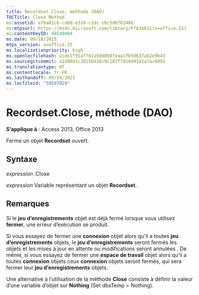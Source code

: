 ```yaml
---
title: Recordset.Close, méthode (DAO)
TOCTitle: Close Method
ms:assetid: e76a81c6-ca0d-e310-c1dc-cbc5d6f6248b
ms:mtpsurl: https://msdn.microsoft.com/library/Ff836011(v=office.15)
ms:contentKeyID: 48548404
ms.date: 09/18/2015
mtps_version: v=office.15
ms.localizationpriority: high
ms.openlocfilehash: 2cde1f91affb1a50d050feaa1fb5d637ab2e9b43
ms.sourcegitcommit: a1d9041c20256616c9c183f7d1049142a7ac6991
ms.translationtype: HT
ms.contentlocale: fr-FR
ms.lasthandoff: 09/24/2021
ms.locfileid: "59597029"
---
```

# <a name="recordsetclose-method-dao"></a>Recordset.Close, méthode (DAO)


**S’applique à** : Access 2013, Office 2013

Ferme un objet **Recordset** ouvert.

## <a name="syntax"></a>Syntaxe

*expression* .Close

*expression* Variable représentant un objet **Recordset**.

## <a name="remarks"></a>Remarques

Si le **jeu d’enregistrements** objet est déjà fermé lorsque vous utilisez **fermer**, une erreur d’exécution se produit.

Si vous essayez de fermer une **connexion** objet alors qu’il a toutes **jeu d’enregistrements** objets, le **jeu d’enregistrements** seront fermés les objets et les mises à jour en attente ou modifications seront annulées . De même, si vous essayez de fermer une **espace de travail** objet alors qu’il a toutes **connexion** objets ceux **connexion** objets seront fermés, qui sera fermer leur **jeu d’enregistrements** objets.

Une alternative à l’utilisation de la méthode **Close** consiste à définir la valeur d’une variable d’objet sur **Nothing** (Set dbsTemp = Nothing).

